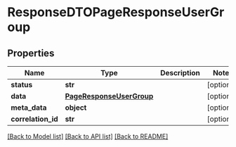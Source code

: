 # ResponseDTOPageResponseUserGroup

## Properties
Name | Type | Description | Notes
------------ | ------------- | ------------- | -------------
**status** | **str** |  | [optional] 
**data** | [**PageResponseUserGroup**](PageResponseUserGroup.md) |  | [optional] 
**meta_data** | **object** |  | [optional] 
**correlation_id** | **str** |  | [optional] 

[[Back to Model list]](../README.md#documentation-for-models) [[Back to API list]](../README.md#documentation-for-api-endpoints) [[Back to README]](../README.md)

